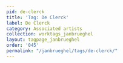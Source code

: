 ```yaml
---
pid: de-clerck
title: 'Tag: De Clerck'
label: De Clerck
category: Associated artists
collection: worktags_janbrueghel
layout: tagpage_janbrueghel
order: '045'
permalink: "/janbrueghel/tags/de-clerck/"
---
```

